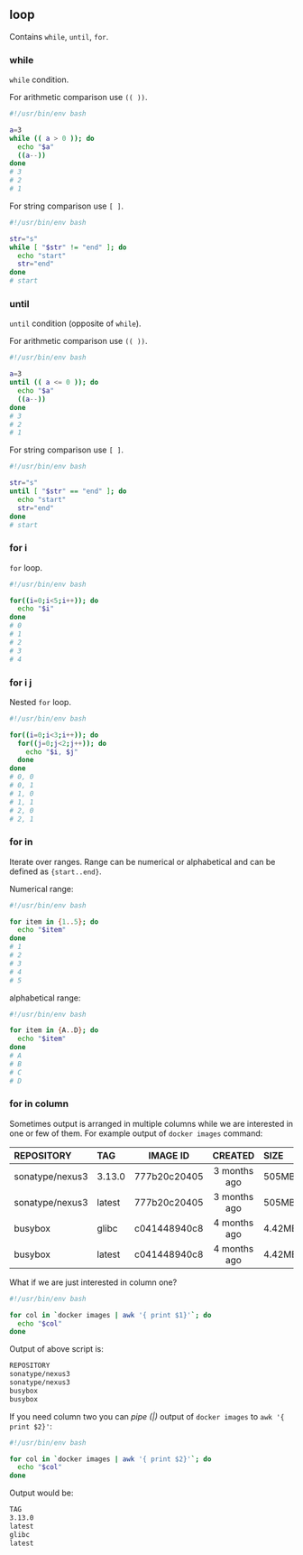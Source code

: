 ## loop

Contains `while`, `until`, `for`.

### while

`while` condition.

For arithmetic comparison use `(( ))`.

```bash
#!/usr/bin/env bash

a=3
while (( a > 0 )); do
  echo "$a"
  ((a--))
done
# 3
# 2
# 1
```

For string comparison use `[ ]`.

```bash
#!/usr/bin/env bash

str="s"
while [ "$str" != "end" ]; do
  echo "start"
  str="end"
done
# start
```

### until

`until` condition (opposite of `while`).

For arithmetic comparison use `(( ))`.

```bash
#!/usr/bin/env bash

a=3
until (( a <= 0 )); do
  echo "$a"
  ((a--))
done
# 3
# 2
# 1
```

For string comparison use `[ ]`.

```bash
#!/usr/bin/env bash

str="s"
until [ "$str" == "end" ]; do
  echo "start"
  str="end"
done
# start
```

### for i

`for` loop.

```bash
#!/usr/bin/env bash

for((i=0;i<5;i++)); do
  echo "$i"
done
# 0
# 1
# 2
# 3
# 4
```

### for i j

Nested `for` loop.

```bash
#!/usr/bin/env bash

for((i=0;i<3;i++)); do
  for((j=0;j<2;j++)); do
    echo "$i, $j"
  done
done
# 0, 0
# 0, 1
# 1, 0
# 1, 1
# 2, 0
# 2, 1
```

### for in

Iterate over ranges. Range can be numerical or alphabetical and can be defined as `{start..end}`.

Numerical range:

```bash
#!/usr/bin/env bash

for item in {1..5}; do
  echo "$item"
done
# 1
# 2
# 3
# 4
# 5
```

alphabetical range:

```bash
#!/usr/bin/env bash

for item in {A..D}; do
  echo "$item"
done
# A
# B
# C
# D
```

### for in column

Sometimes output is arranged in multiple columns while we are interested in one or few of them. For example output of `docker images` command:

|    REPOSITORY    |     TAG    |     IMAGE ID      |       CREATED      |    SIZE    |
|:-----------------|:-----------|:-----------------:|:------------------:|:-----------|
| sonatype/nexus3  |   3.13.0   |   777b20c20405    |    3 months ago    |    505MB   |
| sonatype/nexus3  |   latest   |   777b20c20405    |    3 months ago    |    505MB   |
| busybox          |   glibc    |   c041448940c8    |    4 months ago    |    4.42MB  |
| busybox          |   latest   |   c041448940c8    |    4 months ago    |    4.42MB  |

What if we are just interested in column one?

```bash
#!/usr/bin/env bash

for col in `docker images | awk '{ print $1}'`; do
  echo "$col"
done
```

Output of above script is:

```bash
REPOSITORY
sonatype/nexus3
sonatype/nexus3
busybox
busybox
```

If you need column two you can *pipe (|)* output of `docker images` to `awk '{ print $2}'`:

```bash
#!/usr/bin/env bash

for col in `docker images | awk '{ print $2}'`; do
  echo "$col"
done
```

Output would be:

```bash
TAG
3.13.0
latest
glibc
latest
```

